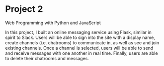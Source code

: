 # Project 2

Web Programming with Python and JavaScript

In this project, I built an online messaging service using Flask, similar in spirit to Slack. Users will be able to sign into the site with a display name, create channels (i.e. chatrooms) to communicate in, as well as see and join existing channels. Once a channel is selected, users will be able to send and receive messages with one another in real time. Finally, users are able to delete their chatrooms and messages.